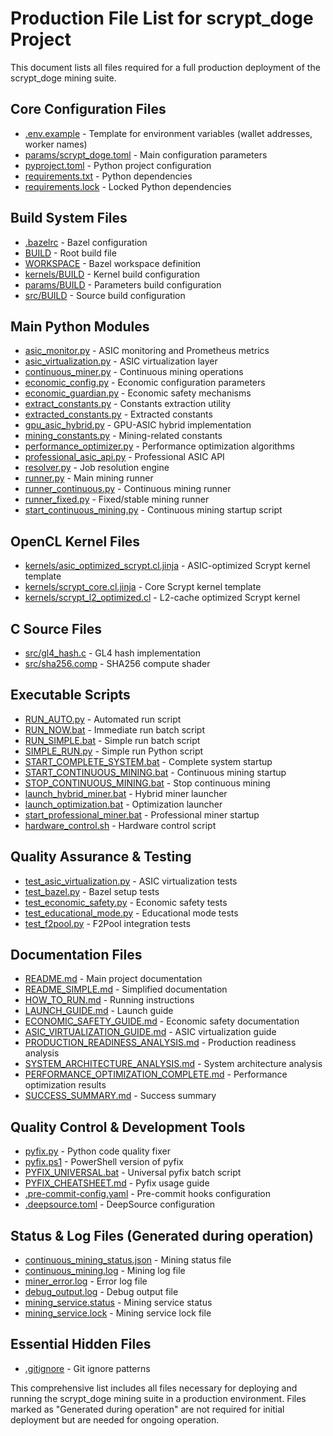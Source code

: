 # Production File List for scrypt_doge Project

This document lists all files required for a full production deployment of the scrypt_doge mining suite.

## Core Configuration Files
- [.env.example](file:///n%3A/miner/NBMiner_42.3_Win/scrypt/scrypt_doge/.env.example) - Template for environment variables (wallet addresses, worker names)
- [params/scrypt_doge.toml](file:///n%3A/miner/NBMiner_42.3_Win/scrypt/scrypt_doge/params/scrypt_doge.toml) - Main configuration parameters
- [pyproject.toml](file:///n%3A/miner/NBMiner_42.3_Win/scrypt/scrypt_doge/pyproject.toml) - Python project configuration
- [requirements.txt](file:///n%3A/miner/NBMiner_42.3_Win/scrypt/scrypt_doge/requirements.txt) - Python dependencies
- [requirements.lock](file:///n%3A/miner/NBMiner_42.3_Win/scrypt/scrypt_doge/requirements.lock) - Locked Python dependencies

## Build System Files
- [.bazelrc](file:///n%3A/miner/NBMiner_42.3_Win/scrypt/scrypt_doge/.bazelrc) - Bazel configuration
- [BUILD](file:///n%3A/miner/NBMiner_42.3_Win/scrypt/scrypt_doge/BUILD) - Root build file
- [WORKSPACE](file:///n%3A/miner/NBMiner_42.3_Win/scrypt/scrypt_doge/WORKSPACE) - Bazel workspace definition
- [kernels/BUILD](file:///n%3A/miner/NBMiner_42.3_Win/scrypt/scrypt_doge/kernels/BUILD) - Kernel build configuration
- [params/BUILD](file:///n%3A/miner/NBMiner_42.3_Win/scrypt/scrypt_doge/params/BUILD) - Parameters build configuration
- [src/BUILD](file:///n%3A/miner/NBMiner_42.3_Win/scrypt/scrypt_doge/src/BUILD) - Source build configuration

## Main Python Modules
- [asic_monitor.py](file:///n%3A/miner/NBMiner_42.3_Win/scrypt/scrypt_doge/asic_monitor.py) - ASIC monitoring and Prometheus metrics
- [asic_virtualization.py](file:///n%3A/miner/NBMiner_42.3_Win/scrypt/scrypt_doge/asic_virtualization.py) - ASIC virtualization layer
- [continuous_miner.py](file:///n%3A/miner/NBMiner_42.3_Win/scrypt/scrypt_doge/continuous_miner.py) - Continuous mining operations
- [economic_config.py](file:///n%3A/miner/NBMiner_42.3_Win/scrypt/scrypt_doge/economic_config.py) - Economic configuration parameters
- [economic_guardian.py](file:///n%3A/miner/NBMiner_42.3_Win/scrypt/scrypt_doge/economic_guardian.py) - Economic safety mechanisms
- [extract_constants.py](file:///n%3A/miner/NBMiner_42.3_Win/scrypt/scrypt_doge/extract_constants.py) - Constants extraction utility
- [extracted_constants.py](file:///n%3A/miner/NBMiner_42.3_Win/scrypt/scrypt_doge/extracted_constants.py) - Extracted constants
- [gpu_asic_hybrid.py](file:///n%3A/miner/NBMiner_42.3_Win/scrypt/scrypt_doge/gpu_asic_hybrid.py) - GPU-ASIC hybrid implementation
- [mining_constants.py](file:///n%3A/miner/NBMiner_42.3_Win/scrypt/scrypt_doge/mining_constants.py) - Mining-related constants
- [performance_optimizer.py](file:///n%3A/miner/NBMiner_42.3_Win/scrypt/scrypt_doge/performance_optimizer.py) - Performance optimization algorithms
- [professional_asic_api.py](file:///n%3A/miner/NBMiner_42.3_Win/scrypt/scrypt_doge/professional_asic_api.py) - Professional ASIC API
- [resolver.py](file:///n%3A/miner/NBMiner_42.3_Win/scrypt/scrypt_doge/resolver.py) - Job resolution engine
- [runner.py](file:///n%3A/miner/NBMiner_42.3_Win/scrypt/scrypt_doge/runner.py) - Main mining runner
- [runner_continuous.py](file:///n%3A/miner/NBMiner_42.3_Win/scrypt/scrypt_doge/runner_continuous.py) - Continuous mining runner
- [runner_fixed.py](file:///n%3A/miner/NBMiner_42.3_Win/scrypt/scrypt_doge/runner_fixed.py) - Fixed/stable mining runner
- [start_continuous_mining.py](file:///n%3A/miner/NBMiner_42.3_Win/scrypt/scrypt_doge/start_continuous_mining.py) - Continuous mining startup script

## OpenCL Kernel Files
- [kernels/asic_optimized_scrypt.cl.jinja](file:///n%3A/miner/NBMiner_42.3_Win/scrypt/scrypt_doge/kernels/asic_optimized_scrypt.cl.jinja) - ASIC-optimized Scrypt kernel template
- [kernels/scrypt_core.cl.jinja](file:///n%3A/miner/NBMiner_42.3_Win/scrypt/scrypt_doge/kernels/scrypt_core.cl.jinja) - Core Scrypt kernel template
- [kernels/scrypt_l2_optimized.cl](file:///n%3A/miner/NBMiner_42.3_Win/scrypt/scrypt_doge/kernels/scrypt_l2_optimized.cl) - L2-cache optimized Scrypt kernel

## C Source Files
- [src/gl4_hash.c](file:///n%3A/miner/NBMiner_42.3_Win/scrypt/scrypt_doge/src/gl4_hash.c) - GL4 hash implementation
- [src/sha256.comp](file:///n%3A/miner/NBMiner_42.3_Win/scrypt/scrypt_doge/src/sha256.comp) - SHA256 compute shader

## Executable Scripts
- [RUN_AUTO.py](file:///n%3A/miner/NBMiner_42.3_Win/scrypt/scrypt_doge/RUN_AUTO.py) - Automated run script
- [RUN_NOW.bat](file:///n%3A/miner/NBMiner_42.3_Win/scrypt/scrypt_doge/RUN_NOW.bat) - Immediate run batch script
- [RUN_SIMPLE.bat](file:///n%3A/miner/NBMiner_42.3_Win/scrypt/scrypt_doge/RUN_SIMPLE.bat) - Simple run batch script
- [SIMPLE_RUN.py](file:///n%3A/miner/NBMiner_42.3_Win/scrypt/scrypt_doge/SIMPLE_RUN.py) - Simple run Python script
- [START_COMPLETE_SYSTEM.bat](file:///n%3A/miner/NBMiner_42.3_Win/scrypt/scrypt_doge/START_COMPLETE_SYSTEM.bat) - Complete system startup
- [START_CONTINUOUS_MINING.bat](file:///n%3A/miner/NBMiner_42.3_Win/scrypt/scrypt_doge/START_CONTINUOUS_MINING.bat) - Continuous mining startup
- [STOP_CONTINUOUS_MINING.bat](file:///n%3A/miner/NBMiner_42.3_Win/scrypt/scrypt_doge/STOP_CONTINUOUS_MINING.bat) - Stop continuous mining
- [launch_hybrid_miner.bat](file:///n%3A/miner/NBMiner_42.3_Win/scrypt/scrypt_doge/launch_hybrid_miner.bat) - Hybrid miner launcher
- [launch_optimization.bat](file:///n%3A/miner/NBMiner_42.3_Win/scrypt/scrypt_doge/launch_optimization.bat) - Optimization launcher
- [start_professional_miner.bat](file:///n%3A/miner/NBMiner_42.3_Win/scrypt/scrypt_doge/start_professional_miner.bat) - Professional miner startup
- [hardware_control.sh](file:///n%3A/miner/NBMiner_42.3_Win/scrypt/scrypt_doge/hardware_control.sh) - Hardware control script

## Quality Assurance & Testing
- [test_asic_virtualization.py](file:///n%3A/miner/NBMiner_42.3_Win/scrypt/scrypt_doge/test_asic_virtualization.py) - ASIC virtualization tests
- [test_bazel.py](file:///n%3A/miner/NBMiner_42.3_Win/scrypt/scrypt_doge/test_bazel.py) - Bazel setup tests
- [test_economic_safety.py](file:///n%3A/miner/NBMiner_42.3_Win/scrypt/scrypt_doge/test_economic_safety.py) - Economic safety tests
- [test_educational_mode.py](file:///n%3A/miner/NBMiner_42.3_Win/scrypt/scrypt_doge/test_educational_mode.py) - Educational mode tests
- [test_f2pool.py](file:///n%3A/miner/NBMiner_42.3_Win/scrypt/scrypt_doge/test_f2pool.py) - F2Pool integration tests

## Documentation Files
- [README.md](file:///n%3A/miner/NBMiner_42.3_Win/scrypt/scrypt_doge/README.md) - Main project documentation
- [README_SIMPLE.md](file:///n%3A/miner/NBMiner_42.3_Win/scrypt/scrypt_doge/README_SIMPLE.md) - Simplified documentation
- [HOW_TO_RUN.md](file:///n%3A/miner/NBMiner_42.3_Win/scrypt/scrypt_doge/HOW_TO_RUN.md) - Running instructions
- [LAUNCH_GUIDE.md](file:///n%3A/miner/NBMiner_42.3_Win/scrypt/scrypt_doge/LAUNCH_GUIDE.md) - Launch guide
- [ECONOMIC_SAFETY_GUIDE.md](file:///n%3A/miner/NBMiner_42.3_Win/scrypt/scrypt_doge/ECONOMIC_SAFETY_GUIDE.md) - Economic safety documentation
- [ASIC_VIRTUALIZATION_GUIDE.md](file:///n%3A/miner/NBMiner_42.3_Win/scrypt/scrypt_doge/ASIC_VIRTUALIZATION_GUIDE.md) - ASIC virtualization guide
- [PRODUCTION_READINESS_ANALYSIS.md](file:///n%3A/miner/NBMiner_42.3_Win/scrypt/scrypt_doge/PRODUCTION_READINESS_ANALYSIS.md) - Production readiness analysis
- [SYSTEM_ARCHITECTURE_ANALYSIS.md](file:///n%3A/miner/NBMiner_42.3_Win/scrypt/scrypt_doge/SYSTEM_ARCHITECTURE_ANALYSIS.md) - System architecture analysis
- [PERFORMANCE_OPTIMIZATION_COMPLETE.md](file:///n%3A/miner/NBMiner_42.3_Win/scrypt/scrypt_doge/PERFORMANCE_OPTIMIZATION_COMPLETE.md) - Performance optimization results
- [SUCCESS_SUMMARY.md](file:///n%3A/miner/NBMiner_42.3_Win/scrypt/scrypt_doge/SUCCESS_SUMMARY.md) - Success summary

## Quality Control & Development Tools
- [pyfix.py](file:///n%3A/miner/NBMiner_42.3_Win/scrypt/scrypt_doge/pyfix.py) - Python code quality fixer
- [pyfix.ps1](file:///n%3A/miner/NBMiner_42.3_Win/scrypt/scrypt_doge/pyfix.ps1) - PowerShell version of pyfix
- [PYFIX_UNIVERSAL.bat](file:///n%3A/miner/NBMiner_42.3_Win/scrypt/scrypt_doge/PYFIX_UNIVERSAL.bat) - Universal pyfix batch script
- [PYFIX_CHEATSHEET.md](file:///n%3A/miner/NBMiner_42.3_Win/scrypt/scrypt_doge/PYFIX_CHEATSHEET.md) - Pyfix usage guide
- [.pre-commit-config.yaml](file:///n%3A/miner/NBMiner_42.3_Win/scrypt/scrypt_doge/.pre-commit-config.yaml) - Pre-commit hooks configuration
- [.deepsource.toml](file:///n%3A/miner/NBMiner_42.3_Win/scrypt/scrypt_doge/.deepsource.toml) - DeepSource configuration

## Status & Log Files (Generated during operation)
- [continuous_mining_status.json](file:///n%3A/miner/NBMiner_42.3_Win/scrypt/scrypt_doge/continuous_mining_status.json) - Mining status file
- [continuous_mining.log](file:///n%3A/miner/NBMiner_42.3_Win/scrypt/scrypt_doge/continuous_mining.log) - Mining log file
- [miner_error.log](file:///n%3A/miner/NBMiner_42.3_Win/scrypt/scrypt_doge/miner_error.log) - Error log file
- [debug_output.log](file:///n%3A/miner/NBMiner_42.3_Win/scrypt/scrypt_doge/debug_output.log) - Debug output file
- [mining_service.status](file:///n%3A/miner/NBMiner_42.3_Win/scrypt/scrypt_doge/mining_service.status) - Mining service status
- [mining_service.lock](file:///n%3A/miner/NBMiner_42.3_Win/scrypt/scrypt_doge/mining_service.lock) - Mining service lock file

## Essential Hidden Files
- [.gitignore](file:///n%3A/miner/NBMiner_42.3_Win/scrypt/scrypt_doge/.gitignore) - Git ignore patterns

This comprehensive list includes all files necessary for deploying and running the scrypt_doge mining suite in a production environment. Files marked as "Generated during operation" are not required for initial deployment but are needed for ongoing operation.